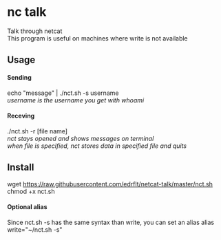 # nc talk
Talk through netcat  
This program is useful on machines where write is not available  

## Usage
#### Sending
echo "message" | ./nct.sh -s username  
*username is the username you get with whoami*  

#### Receving
./nct.sh -r [file name]  
*nct stays opened and shows messages on terminal*  
*when file is specified, nct stores data in specified file and quits*  

## Install
wget https://raw.githubusercontent.com/edrflt/netcat-talk/master/nct.sh  
chmod +x nct.sh
#### Optional alias
Since nct.sh -s has the same syntax than write, you can set an alias
alias write="~/nct.sh -s"
